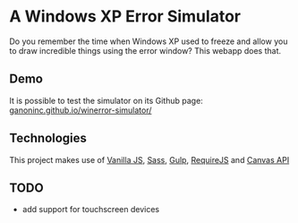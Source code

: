 # A Windows XP Error Simulator

Do you remember the time when Windows XP used to freeze and allow you to draw incredible things using the error window? This webapp does that.

## Demo ##

It is possible to test the simulator on its Github page: [ganoninc.github.io/winerror-simulator/](https://ganoninc.github.io/winerror-simulator/)

## Technologies ##

This project makes use of [Vanilla JS](http://vanilla-js.com), [Sass](http://sass-lang.com), [Gulp](http://gulpjs.com), [RequireJS](http://requirejs.org) and [Canvas API](https://developer.mozilla.org/en-US/docs/Web/API/Canvas_API,)


## TODO ##

* add support for touchscreen devices
